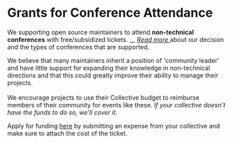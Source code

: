 # Grants for Conference Attendance

We supporting open source maintainers to attend **non-technical conferences** with free/subsidized tickets.  __  [_Read more_ ](https://opencollective.com/opensource/updates/subsidising-confrence-and-events-for-open-source-maintainers-inc-foss-backstage-17-18th-march)about our decision and the types of conferences that are supported.

We believe that many maintainers inherit a position of 'community leader' and have little support for expanding their knowledge in non-technical directions and that this could greatly improve their ability to manage their projects.\
\
We encourage projects to use their Collective budget to reimburse members of their community for events like these. _If your collective doesn't have the funds to do so, we'll cover it._&#x20;

Apply for funding [here](https://opencollective.com/conferences) by submitting an expense from your collective and make sure to attach the cost of the ticket.
